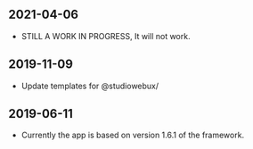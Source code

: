 ## 2021-04-06

- STILL A WORK IN PROGRESS, It will not work.

## 2019-11-09

- Update templates for @studiowebux/

## 2019-06-11

- Currently the app is based on version 1.6.1 of the framework.
